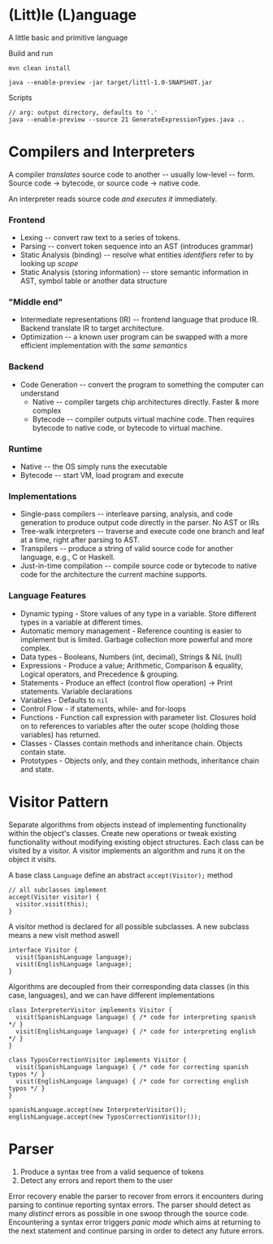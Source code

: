 
# (Litt)le (L)anguage
A little basic and primitive language

Build and run
```
mvn clean install

java --enable-preview -jar target/littl-1.0-SNAPSHOT.jar
```

Scripts
```
// arg: output directory, defaults to '.'
java --enable-preview --source 21 GenerateExpressionTypes.java ..
```

# Compilers and Interpreters
A compiler *translates* source code to another -- usually low-level -- form. Source code -> bytecode, or source code -> native code. 

An interpreter reads source code *and executes it* immediately.

### Frontend
- Lexing -- convert raw text to a series of tokens.
- Parsing -- convert token sequence into an AST (introduces grammar)
- Static Analysis (binding) -- resolve what entities *identifiers* refer to by looking up *scope*
- Static Analysis (storing information) -- store semantic information in AST, symbol table or another data structure

### "Middle end"
- Intermediate representations (IR) -- frontend language that produce IR. Backend translate IR to target architecture.
- Optimization -- a known user program can be swapped with a more efficient implementation with the *same semantics*

### Backend
- Code Generation -- convert the program to something the computer can understand
  - Native -- compiler targets chip architectures directly. Faster & more complex
  - Bytecode -- compiler outputs virtual machine code. Then requires bytecode to native code, or bytecode to virtual machine.

### Runtime
- Native -- the OS simply runs the executable
- Bytecode -- start VM, load program and execute

### Implementations
- Single-pass compilers -- interleave parsing, analysis, and code generation to produce output code directly in the parser. No AST or IRs
- Tree-walk interpreters -- traverse and execute code one branch and leaf at a time, right after parsing to AST.
- Transpilers -- produce a string of valid source code for another language, e.g., C or Haskell.
- Just-in-time compilation -- compile source code or bytecode to native code for the architecture the current machine supports. 

### Language Features

- Dynamic typing - Store values of any type in a variable. Store different types in a variable at different times.
- Automatic memory management - Reference counting is easier to implement but is limited. Garbage collection more powerful and more complex. 
- Data types - Booleans, Numbers (int, decimal), Strings & NiL (null)
- Expressions - Produce a value; Arithmetic, Comparison & equality, Logical operators, and Precedence & grouping.
- Statements - Produce an effect (control flow operation) -> Print statements. Variable declarations
- Variables - Defaults to `nil`
- Control Flow - if statements, while- and for-loops
- Functions - Function call expression with parameter list. Closures hold on to references to variables after the outer scope (holding those variables) has returned.
- Classes - Classes contain methods and inheritance chain. Objects contain state. 
- Prototypes - Objects only, and they contain methods, inheritance chain and state.


# Visitor Pattern
Separate algorithms from objects instead of implementing functionality within the object's classes. Create new operations or tweak existing 
functionality without modifying existing object structures. Each class can be visited by a visitor. A visitor implements 
an algorithm and runs it on the object it visits.

A base class `Language` define an abstract `accept(Visitor);` method
```
// all subclasses implement
accept(Visitor visitor) {
  visitor.visit(this);
}
```
A visitor method is declared for all possible subclasses. A new subclass means a new visit method aswell
```
interface Visitor {
  visit(SpanishLanguage language);
  visit(EnglishLanguage language);
}
```
Algorithms are decoupled from their corresponding data classes (in this case, languages), and we can have different implementations
```
class InterpreterVisitor implements Visitor {
  visit(SpanishLanguage language) { /* code for interpreting spanish */ }
  visit(EnglishLanguage language) { /* code for interpreting english */ }
}

class TyposCorrectionVisitor implements Visitor {
  visit(SpanishLanguage language) { /* code for correcting spanish typos */ }
  visit(EnglishLanguage language) { /* code for correcting english typos */ }
}

spanishLanguage.accept(new InterpreterVisitor());
englishLanguage.accept(new TyposCorrectionVisitor());
```

# Parser

1. Produce a syntax tree from a valid sequence of tokens
2. Detect any errors and report them to the user

Error recovery enable the parser to recover from errors it encounters during parsing to continue reporting syntax errors. The parser should detect as many *distinct* errors as possible in one swoop through the source code. Encountering a syntax error triggers *panic mode* which aims at returning to the next statement and continue parsing in order to detect any future errors.

